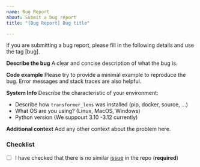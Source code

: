 ```yaml
---
name: Bug Report
about: Submit a bug report
title: "[Bug Report] Bug title"

---
```


If you are submitting a bug report, please fill in the following details and use the tag [bug].

**Describe the bug**
A clear and concise description of what the bug is.

**Code example**
Please try to provide a minimal example to reproduce the bug. Error messages and stack traces are also helpful.

**System Info**
Describe the characteristic of your environment:
 * Describe how `transformer_lens` was installed (pip, docker, source, ...)
 * What OS are you using? (Linux, MacOS, Windows) 
 * Python version (We suppourt 3.10 -3.12 currently)

**Additional context**
Add any other context about the problem here.

### Checklist

- [ ] I have checked that there is no similar [issue](https://github.com/jbloomAus/SAELens/issues) in the repo (**required**)